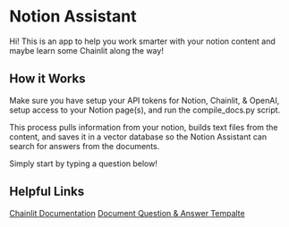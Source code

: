 # Notion Assistant

Hi! This is an app to help you work smarter with your notion content and maybe learn some Chainlit along the way!

## How it Works

Make sure you have setup your API tokens for Notion, Chainlit, & OpenAI, setup access to your Notion page(s), and run the compile_docs.py script.

This process pulls information from your notion, builds text files from the content, and saves it in a vector database so the Notion Assistant can search for answers from the documents.

Simply start by typing a question below!

## Helpful Links

[Chainlit Documentation](https://docs.chainlit.io/get-started/overview)
[Document Question & Answer Tempalte](https://docs.chainlit.io/examples/qa)